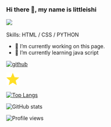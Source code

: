 ### Hi there 👋, my name is littleishi
![](https://media.discordapp.net/attachments/608711485849337856/985219116572999740/f353caa660ae1e0b2c29bb06500bae1d.gif)


Skills: HTML / CSS / PYTHON 

- 🔭 I’m currently working on this page. 
- 🌱 I’m currently learning java script  


[<img src='https://cdn.jsdelivr.net/npm/simple-icons@3.0.1/icons/github.svg' alt='github' height='40'>](https://github.com/xec222)  

<a href='https://stars.github.com/'><img src='https://raw.githubusercontent.com/acervenky/animated-github-badges/master/assets/starbadge.gif' width='35' height='35'></a> 

[![Top Langs](https://github-readme-stats.vercel.app/api/top-langs/?username=xec222)](https://github.com/anuraghazra/github-readme-stats)

![GitHub stats](https://github-readme-stats.vercel.app/api?username=xec222&show_icons=true)  

![Profile views](https://gpvc.arturio.dev/xec222)  
